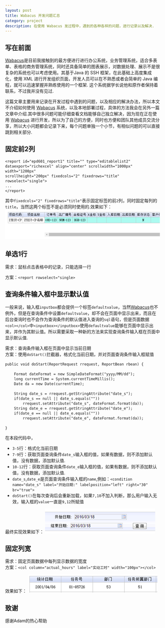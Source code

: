 ```yaml
---
layout: post
title: Wabacus 开发问题汇总
category: project
description: 在使用 Wabacus 发过程中，遇到的各种各样的问题，进行记录以及解决.
---
```


## 写在前面

[Wabacus][]是目前我接触到的最方便进行进行办公系统，业务管理系统，适合多表单、表格的商务管理系统，同时还具备简单的图表展示，对数据处理、展示不是很复杂的系统也可以考虑使用。其基于Java 的 SSH 框架，在此基础上高度集成化，使用 XML 进行开发组织页面，开发人员可以在不熟悉或者会简单的 Java 编程，就可以迅速掌握并熟练使用的一个框架. 这个系统据学长说他和原作者保持着联系，不过我并没有见过.

这篇文章主要用来记录在开发过程中遇到的问题，以及相应的解决办法，所以本文不介绍如何使用 [Wabacus][] 系统，以及本地部署过程，具体的方法我会在另外一篇文章中介绍.其中很多问题可能仔细查看文档能够自己独立解决，因为现在正在使用 [Wabacus][] 进行开发，所以为了自己的方便，同时也方便和团队其他成员交流分享，所以大小问题都会记录下来，每个问题单独一个小节，有相似问题的可以直接跳到相关部分.

## 固定前2列

    <report id="epd601_report1" title="" type="editablelist2" 
    dataexport="richexcel" align="center" scrollwidth="1000px" width="1200px" 
    scrollheight="200px" fixedcols="2" fixedrows="title" rowselect="single">
    ...
    </report>

其中`fixedcols="2" fixedrows="title"`表示固定标签的前`2`列，同时固定每列的`title`，当然这两个标签不是必须同时使用的.效果如下：
![Fixcol2](/images/WabacusProblems/fixcol2.jpg)

## 单选1行

需求：鼠标点击表格中的记录，只能选择一行

方案：`<report rowselect="single>`

## 查询条件输入框中显示默认值

一般来说，输入框`inputbox`都会提供一个标签`defaultvalue`，当然[Wabacus][]也不例外，但是在查询条件中设置`defaultvalue`，却不会在页面中显示出来，而且在后台查询时也不会作为查询条件的默认值进入查询的`sql`语句，但是页面数据`<col></col>`中`<inputbox></inputbox>`使用`defaultvalue`能够在页面中显示出来，并作为其默认值。所以需要采取一种新的方法来实现查询条件输入框在页面中显示默认值.

需求：查询条件输入框在页面中显示当前日期  
方案：使用`doStart()`拦截器，格式化当前日期，并对页面查询条件输入框赋值

    public void doStart(ReportRequest rrequest, ReportBean rbean) {

        Format dateFormat = new SimpleDateFormat("yyyy/MM/dd");
        long currentTime = System.currentTimeMillis();
        Date da = new Date(currentTime);

        String date_s = rrequest.getStringAttribute("date_s");
        if(date_s == null || date_s.equals(""))
            rrequest.setAttribute("date_s", dateFormat.format(da));
        String date_e = rrequest.getStringAttribute("date_e");
        if(date_e == null || date_e.equals(""))
            rrequest.setAttribute("date_e", dateFormat.format(da));

    }

在本段代码中，

* `3-5`行：格式化当前日期
* `7-9`行：获取页面查询条件`date_s`输入框的值，如果有数据，则不添加默认值，没有数据，添加默认值.
* `10-12`行：获取页面查询条件`date_e`输入框的值，如果有数据，则不添加默认值，没有数据，添加默认值.
* `date_s`,`date_e`是页面查询条件输入框的`name`,例如：`<condition name="date_s" label="开始日期:" labelposition="left" right="30" br="true">`
* `doStart()`在每次查询后会重新加载，如果`7,10`不加入判断，那么用户输入无效，输入框的`value`一直是`9,12`所赋值

最终实现效果如下：
![conditiondefaultvalue](/images/WabacusProblems/conditiondefaultvalue.jpg)

## 固定列宽

需求：固定页面数据中每列显示数据的宽度  
方案：`<col column="actual_hours" label="实动工时" width="100px"></col>`

效果如下：
![colwidth](/images/WabacusProblems/colwidth.jpg)


## 致谢

感谢Adam的热心帮助

[Wabacus]: http://www.wabacus.org/